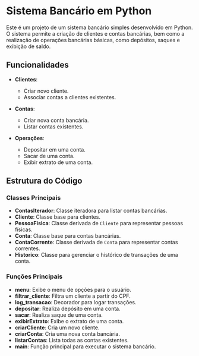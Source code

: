 # Sistema Bancário em Python

Este é um projeto de um sistema bancário simples desenvolvido em Python. O sistema permite a criação de clientes e contas bancárias, bem como a realização de operações bancárias básicas, como depósitos, saques e exibição de saldo.

## Funcionalidades

- **Clientes**:
  - Criar novo cliente.
  - Associar contas a clientes existentes.

- **Contas**:
  - Criar nova conta bancária.
  - Listar contas existentes.

- **Operações**:
  - Depositar em uma conta.
  - Sacar de uma conta.
  - Exibir extrato de uma conta.

## Estrutura do Código

### Classes Principais

- **ContasIterador**: Classe iteradora para listar contas bancárias.
- **Cliente**: Classe base para clientes.
- **PessoaFisica**: Classe derivada de `Cliente` para representar pessoas físicas.
- **Conta**: Classe base para contas bancárias.
- **ContaCorrente**: Classe derivada de `Conta` para representar contas correntes.
- **Historico**: Classe para gerenciar o histórico de transações de uma conta.

### Funções Principais

- **menu**: Exibe o menu de opções para o usuário.
- **filtrar_cliente**: Filtra um cliente a partir do CPF.
- **log_transacao**: Decorador para logar transações.
- **depositar**: Realiza depósito em uma conta.
- **sacar**: Realiza saque de uma conta.
- **exibirExtrato**: Exibe o extrato de uma conta.
- **criarCliente**: Cria um novo cliente.
- **criarConta**: Cria uma nova conta bancária.
- **listarContas**: Lista todas as contas existentes.
- **main**: Função principal para executar o sistema bancário.

